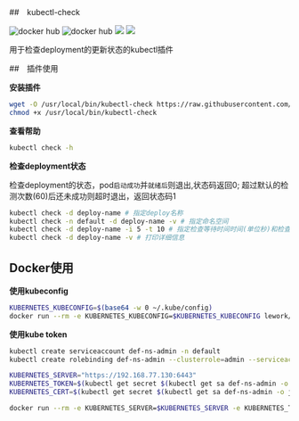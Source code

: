 ##　kubectl-check

![docker hub](https://img.shields.io/docker/pulls/lework/kubectl-check.svg?style=flat-square)
![docker hub](https://img.shields.io/docker/stars/lework/kubectl-check.svg?style=flat-square)
[![](https://images.microbadger.com/badges/image/lework/kubectl-check.svg)](http://microbadger.com/images/lework/kubectl-check "Get your own image badge on microbadger.com")
[![](https://images.microbadger.com/badges/version/lework/kubectl-check.svg)](http://microbadger.com/images/lework/kubectl-check "Get your own version badge on microbadger.com")

用于检查deployment的更新状态的kubectl插件



##　插件使用

**安装插件**

```bash
wget -O /usr/local/bin/kubectl-check https://raw.githubusercontent.com/lework/kubectl-check/master/kubectl-check
chmod +x /usr/local/bin/kubectl-check
```

**查看帮助**

```bash
kubectl check -h
```

**检查deployment状态**

检查deployment的状态，pod`启动成功`并`就绪后`则退出,状态码返回0; 超过默认的检测次数(60)后还未成功则超时退出，返回状态码1

```bash
kubectl check -d deploy-name # 指定deploy名称
kubectl check -n default -d deploy-name -v # 指定命名空间
kubectl check -d deploy-name -i 5 -t 10 # 指定检查等待时间时间(单位秒)和检查次数
kubectl check -d deploy-name -v # 打印详细信息
```

## Docker使用

**使用kubeconfig**

```bash
KUBERNETES_KUBECONFIG=$(base64 -w 0 ~/.kube/config)
docker run --rm -e KUBERNETES_KUBECONFIG=$KUBERNETES_KUBECONFIG lework/kubectl-check:latest kubectl check -d deploy-name
```

**使用kube token**

```bash
kubectl create serviceaccount def-ns-admin -n default
kubectl create rolebinding def-ns-admin --clusterrole=admin --serviceaccount=default:def-ns-admin

KUBERNETES_SERVER="https://192.168.77.130:6443"
KUBERNETES_TOKEN=$(kubectl get secret $(kubectl get sa def-ns-admin -o jsonpath={.secrets[].name}) -o jsonpath={.data.token})
KUBERNETES_CERT=$(kubectl get secret $(kubectl get sa def-ns-admin -o jsonpath={.secrets[].name}) -o "jsonpath={.data.ca\.crt}")

docker run --rm -e KUBERNETES_SERVER=$KUBERNETES_SERVER -e KUBERNETES_TOKEN=$KUBERNETES_TOKEN -e KUBERNETES_CERT=$KUBERNETES_CERT lework/kubectl-check:latest kubectl check -d deploy-name
```
